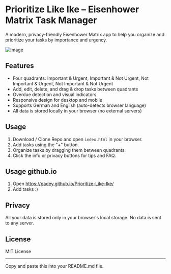  
# Prioritize Like Ike – Eisenhower Matrix Task Manager

A modern, privacy-friendly Eisenhower Matrix app to help you organize and prioritize your tasks by importance and urgency.

![image](https://github.com/user-attachments/assets/e6829450-b251-434b-8391-5584f2461a36)


## Features

- Four quadrants: Important & Urgent, Important & Not Urgent, Not Important & Urgent, Not Important & Not Urgent
- Add, edit, delete, and drag & drop tasks between quadrants
- Overdue detection and visual indicators
- Responsive design for desktop and mobile
- Supports German and English (auto-detects browser language)
- All data is stored locally in your browser (no external servers)

## Usage

1. Download / Clone Repo and open `index.html` in your browser.
2. Add tasks using the "+" button.
3. Organize tasks by dragging them between quadrants.
4. Click the info or privacy buttons for tips and FAQ.

## Usage github.io

1. Open https://padey.github.io/Prioritize-Like-Ike/
2. Add tasks :)

## Privacy

All your data is stored only in your browser's local storage. No data is sent to any server.

## License

MIT License

---

Copy and paste this into your README.md file.
